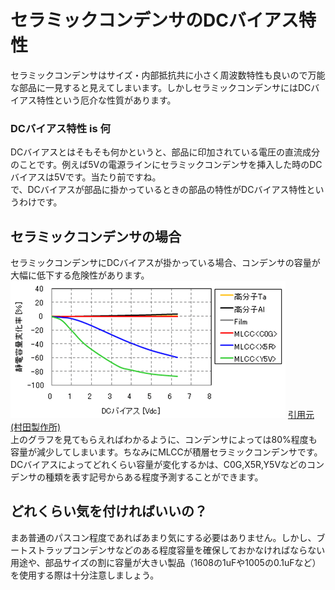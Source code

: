 # セラミックコンデンサのDCバイアス特性  

セラミックコンデンサはサイズ・内部抵抗共に小さく周波数特性も良いので万能な部品に一見すると見えてしまいます。しかしセラミックコンデンサにはDCバイアス特性という厄介な性質があります。  

### DCバイアス特性 is 何  

DCバイアスとはそもそも何かというと、部品に印加されている電圧の直流成分のことです。例えば5Vの電源ラインにセラミックコンデンサを挿入した時のDCバイアスは5Vです。当たり前ですね。  
で、DCバイアスが部品に掛かっているときの部品の特性がDCバイアス特性というわけです。  

## セラミックコンデンサの場合  

セラミックコンデンサにDCバイアスが掛かっている場合、コンデンサの容量が大幅に低下する危険性があります。  
![DC_bias_example](images/20121015-p1_0001.png)
[引用元(村田製作所)](https://article.murata.com/ja-jp/article/voltage-characteristics-of-electrostatic-capacitance)  
上のグラフを見てもらえればわかるように、コンデンサによっては80%程度も容量が減少してしまいます。ちなみにMLCCが積層セラミックコンデンサです。  
DCバイアスによってどれくらい容量が変化するかは、C0G,X5R,Y5Vなどのコンデンサの種類を表す記号からある程度予測することができます。  

## どれくらい気を付ければいいの？  

まあ普通のパスコン程度であればあまり気にする必要はありません。しかし、ブートストラップコンデンサなどのある程度容量を確保しておかなければならない用途や、部品サイズの割に容量が大きい製品（1608の1uFや1005の0.1uFなど）を使用する際は十分注意しましょう。